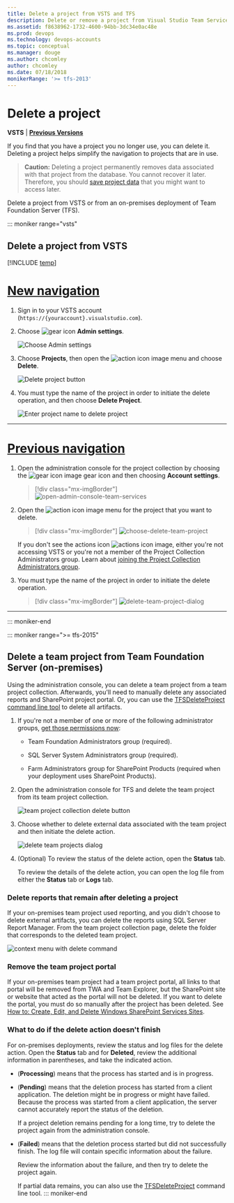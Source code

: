 ```yaml
---
title: Delete a project from VSTS and TFS
description: Delete or remove a project from Visual Studio Team Services (VSTS) or from Team Foundation Server (TFS)
ms.assetid: f8638962-1732-4600-94bb-3dc34e0ac48e
ms.prod: devops
ms.technology: devops-accounts
ms.topic: conceptual
ms.manager: douge
ms.author: chcomley
author: chcomley
ms.date: 07/18/2018
monikerRange: '>= tfs-2013'
---
```


# Delete a project

**VSTS** | **[Previous Versions](https://msdn.microsoft.com//library/ff357756%28v=vs.110%29.aspx)**

If you find that you have a project you no longer use, you can delete it. Deleting a project helps simplify the navigation to projects that are in use.

>**Caution:**  Deleting a project permanently removes data associated with that project from the database. You cannot recover it later. Therefore, you should [save project data](save-team-project-data.md) that you might want to access later.

Delete a project from VSTS or from an on-premises deployment of Team Foundation Server (TFS).

::: moniker range="vsts"

## Delete a project from VSTS

[!INCLUDE [temp](../../work/_shared/new-agile-hubs-feature.md)]

# [New navigation](#tab/new-nav)

1. Sign in to your VSTS account (```https://{youraccount}.visualstudio.com```).
2. Choose ![gear icon](../../_img/icons/gear-icon.png) **Admin settings**.

   ![Choose Admin settings](../../_shared/_img/settings/open-admin-settings-vert.png)

3. Choose **Projects**, then open the ![action icon image](../../work/_img/icons/actions-icon.png) menu and choose **Delete**.

   ![Delete project button](_img/delete-team-project/delete-project.png)
4. You must type the name of the project in order to initiate the delete operation, and then choose **Delete Project**.

   ![Enter project name to delete project](_img/delete-team-project/delete-project-warning.PNG)
---
# [Previous navigation](#tab/previous-nav)

1. Open the administration console for the project collection by choosing the ![gear icon image](_img/delete-team-project/ic623347.png) gear icon and then choosing **Account settings**.

   >[!div class="mx-imgBorder"]
   ![open-admin-console-team-services](_img/delete-team-project/open-admin-console-team-projects.PNG)

2. Open the ![action icon image](../../work/_img/icons/actions-icon.png) menu for the project that you want to delete.

   >[!div class="mx-imgBorder"]
   ![choose-delete-team-project](_img/delete-team-project/choose-delete-team-project.png)

    If you don't see the actions icon ![actions icon image](../../work/_img/icons/actions-icon.png), either you're not accessing VSTS or you're not a member of the Project Collection Administrators group.  Learn about [joining the Project Collection Administrators group](../../organizations/security/set-project-collection-level-permissions.md).

3. You must type the name of the project in order to initiate the delete operation. 

   >[!div class="mx-imgBorder"]
   ![delete-team-project-dialog](_img/delete-team-project/delete-team-project-dialog.png)
<a name="delete-team-proj"></a>

---

::: moniker-end

::: moniker range=">= tfs-2015"

## Delete a team project from Team Foundation Server (on-premises)

Using the administration console, you can delete a team project from a team project collection. Afterwards, you'll need to manually delete any associated reports and SharePoint project portal. Or, you can use the [TFSDeleteProject command line tool](/tfs/server/ref/command-line/tfsdeleteproject-cmd) to delete all artifacts.

1.  If you're not a member of one or more of the following administrator groups, [get those permissions now](/tfs/server/admin/add-administrator-tfs):

    -   Team Foundation Administrators group (required).

    -   SQL Server System Administrators group (required).

    -   Farm Administrators group for SharePoint Products (required when your deployment uses SharePoint Products).

2.  Open the administration console for TFS and delete the team project from its team project collection.

    ![team project collection delete button](_img/delete-team-project/ic686856.png)

3.  Choose whether to delete external data associated with the team project and then initiate the delete action.

    ![delete team projects dialog](_img/delete-team-project/ic687180.png)

4.  (Optional) To review the status of the delete action, open the **Status** tab.

    To review the details of the delete action, you can open the log file from either the **Status** tab or **Logs** tab.


### Delete reports that remain after deleting a project

If your on-premises team project used reporting, and you didn't choose to delete external artifacts, you can delete the reports using SQL Server Report Manager. From the team project collection page, delete the folder that corresponds to the deleted team project.

![context menu with delete command](_img/delete-team-project/ic686857.png)

### Remove the team project portal

If your on-premises team project had a team project portal, all links to that portal will be removed from TWA and Team Explorer, but the SharePoint site or website that acted as the portal will not be deleted. If you want to delete the portal, you must do so manually after the project has been deleted. See [How to: Create, Edit, and Delete Windows SharePoint Services Sites](http://go.microsoft.com/fwlink/?LinkId=131660).

### What to do if the delete action doesn't finish

For on-premises deployments, review the status and log files for the delete action. Open the **Status** tab and for **Deleted**, review the additional information in parentheses, and take the indicated action.

-   (**Processing**) means that the process has started and is in progress.

-   (**Pending**) means that the deletion process has started from a client application. The deletion might be in progress or might have failed. Because the process was started from a client application, the server cannot accurately report the status of the deletion.

    If a project deletion remains pending for a long time, try to delete the project again from the administration console.

-   (**Failed**) means that the deletion process started but did not successfully finish. The log file will contain specific information about the failure.

    Review the information about the failure, and then try to delete the project again.

    If partial data remains, you can also use the [TFSDeleteProject](/tfs/server/command-line/tfsdeleteproject-cmd) command line tool.
::: moniker-end

